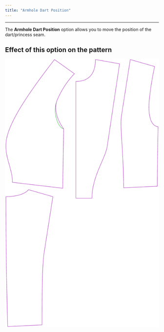 ```yaml
---
title: "Armhole Dart Position"
---
```


***

The **Armhole Dart Position** option allows you to move the position of the dart/princess seam.

## Effect of this option on the pattern

![This image shows the effect of this option by superimposing several variants that have a different value for this option](noble_armholedartposition_sample.svg "Effect of this option on the pattern")
